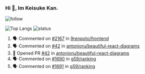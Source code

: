 ### Hi 👋, Im Keisuke Kan.

<!--
**9renpoto/9renpoto** is a ✨ _special_ ✨ repository because its `README.md` (this file) appears on your GitHub profile.

Here are some ideas to get you started:

- 🔭 I’m currently working on ...
- 🌱 I’m currently learning ...
- 👯 I’m looking to collaborate on ...
- 🤔 I’m looking for help with ...
- 💬 Ask me about ...
- 📫 How to reach me: ...
- 😄 Pronouns: ...
- ⚡ Fun fact: ...
-->

![follow](https://img.shields.io/github/followers/9renpoto?label=Follow&style=social)

![Top Langs](https://github-readme-stats.vercel.app/api/top-langs/?username=9renpoto&hide=html&layout=compact)
![status](https://github-readme-stats.vercel.app/api?username=9renpoto&show_icons=true&count_private=true&hide=issues,contribs)

<!--START_SECTION:activity-->
1. 🗣 Commented on [#2167](https://github.com/9renpoto/frontend/issues/2167) in [9renpoto/frontend](https://github.com/9renpoto/frontend)
2. 🗣 Commented on [#42](https://github.com/antonioru/beautiful-react-diagrams/issues/42) in [antonioru/beautiful-react-diagrams](https://github.com/antonioru/beautiful-react-diagrams)
3. 💪 Opened PR [#42](https://github.com/antonioru/beautiful-react-diagrams/pull/42) in [antonioru/beautiful-react-diagrams](https://github.com/antonioru/beautiful-react-diagrams)
4. 🗣 Commented on [#1690](https://github.com/g59/ranking/issues/1690) in [g59/ranking](https://github.com/g59/ranking)
5. 🗣 Commented on [#1691](https://github.com/g59/ranking/issues/1691) in [g59/ranking](https://github.com/g59/ranking)
<!--END_SECTION:activity-->

